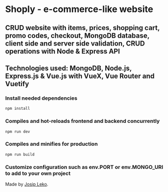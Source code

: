 # Shoply - e-commerce-like website

## CRUD website with items, prices, shopping cart, promo codes, checkout, MongoDB database, client side and server side validation, CRUD operations with Node & Express API

## Technologies used: MongoDB, Node.js, Express.js & Vue.js with VueX, Vue Router and Vuetify

### Install needed dependencies

```
npm install
```

### Compiles and hot-reloads frontend and backend concurrently

```
npm run dev
```

### Compiles and minifies for production

```
npm run build
```

### Customize configuration such as env.PORT or env.MONGO_URI to add to your own project

Made by [Josip Leko](https://www.github.com/kkonne/).
